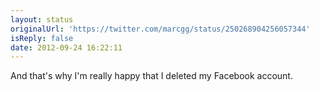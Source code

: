 ```yaml
---
layout: status
originalUrl: 'https://twitter.com/marcgg/status/250268904256057344'
isReply: false
date: 2012-09-24 16:22:11
---
```


And that's why I'm really happy that I deleted my Facebook account.
